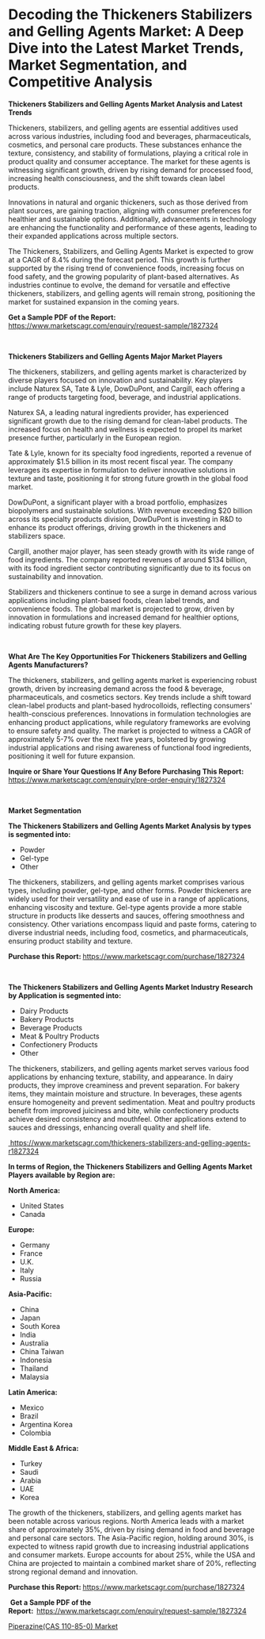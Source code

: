 <p><h1>Decoding the Thickeners Stabilizers and Gelling Agents Market: A Deep Dive into the Latest Market Trends, Market Segmentation, and Competitive Analysis</h1></p><p><strong>Thickeners Stabilizers and Gelling Agents Market Analysis and Latest Trends</strong></p>
<p><p>Thickeners, stabilizers, and gelling agents are essential additives used across various industries, including food and beverages, pharmaceuticals, cosmetics, and personal care products. These substances enhance the texture, consistency, and stability of formulations, playing a critical role in product quality and consumer acceptance. The market for these agents is witnessing significant growth, driven by rising demand for processed food, increasing health consciousness, and the shift towards clean label products.</p><p>Innovations in natural and organic thickeners, such as those derived from plant sources, are gaining traction, aligning with consumer preferences for healthier and sustainable options. Additionally, advancements in technology are enhancing the functionality and performance of these agents, leading to their expanded applications across multiple sectors.</p><p>The Thickeners, Stabilizers, and Gelling Agents Market is expected to grow at a CAGR of 8.4% during the forecast period. This growth is further supported by the rising trend of convenience foods, increasing focus on food safety, and the growing popularity of plant-based alternatives. As industries continue to evolve, the demand for versatile and effective thickeners, stabilizers, and gelling agents will remain strong, positioning the market for sustained expansion in the coming years.</p></p>
<p><strong>Get a Sample PDF of the Report:&nbsp;</strong> <a href="https://www.marketscagr.com/enquiry/request-sample/1827324?utm_campaign=3442&utm_medium=2&utm_source=Github&utm_content=ia&utm_term=03042025&utm_id=thickeners-stabilizers-and-gelling-agents">https://www.marketscagr.com/enquiry/request-sample/1827324</a></p>
<p>&nbsp;</p>
<p><strong>Thickeners Stabilizers and Gelling Agents Major Market Players</strong></p>
<p><p>The thickeners, stabilizers, and gelling agents market is characterized by diverse players focused on innovation and sustainability. Key players include Naturex SA, Tate & Lyle, DowDuPont, and Cargill, each offering a range of products targeting food, beverage, and industrial applications.</p><p>Naturex SA, a leading natural ingredients provider, has experienced significant growth due to the rising demand for clean-label products. The increased focus on health and wellness is expected to propel its market presence further, particularly in the European region.</p><p>Tate & Lyle, known for its specialty food ingredients, reported a revenue of approximately $1.5 billion in its most recent fiscal year. The company leverages its expertise in formulation to deliver innovative solutions in texture and taste, positioning it for strong future growth in the global food market.</p><p>DowDuPont, a significant player with a broad portfolio, emphasizes biopolymers and sustainable solutions. With revenue exceeding $20 billion across its specialty products division, DowDuPont is investing in R&D to enhance its product offerings, driving growth in the thickeners and stabilizers space.</p><p>Cargill, another major player, has seen steady growth with its wide range of food ingredients. The company reported revenues of around $134 billion, with its food ingredient sector contributing significantly due to its focus on sustainability and innovation.</p><p>Stabilizers and thickeners continue to see a surge in demand across various applications including plant-based foods, clean label trends, and convenience foods. The global market is projected to grow, driven by innovation in formulations and increased demand for healthier options, indicating robust future growth for these key players.</p></p>
<p>&nbsp;</p>
<p><strong>What Are The Key Opportunities For Thickeners Stabilizers and Gelling Agents Manufacturers?</strong></p>
<p><p>The thickeners, stabilizers, and gelling agents market is experiencing robust growth, driven by increasing demand across the food & beverage, pharmaceuticals, and cosmetics sectors. Key trends include a shift toward clean-label products and plant-based hydrocolloids, reflecting consumers' health-conscious preferences. Innovations in formulation technologies are enhancing product applications, while regulatory frameworks are evolving to ensure safety and quality. The market is projected to witness a CAGR of approximately 5-7% over the next five years, bolstered by growing industrial applications and rising awareness of functional food ingredients, positioning it well for future expansion.</p></p>
<p><strong>Inquire or Share Your Questions If Any Before Purchasing This Report:</strong> <a href="https://www.marketscagr.com/enquiry/pre-order-enquiry/1827324?utm_campaign=3442&utm_medium=2&utm_source=Github&utm_content=ia&utm_term=03042025&utm_id=thickeners-stabilizers-and-gelling-agents">https://www.marketscagr.com/enquiry/pre-order-enquiry/1827324</a></p>
<p>&nbsp;</p>
<p><strong>Market Segmentation</strong></p>
<p><strong>The Thickeners Stabilizers and Gelling Agents Market Analysis by types is segmented into:</strong></p>
<p><ul><li>Powder</li><li>Gel-type</li><li>Other</li></ul></p>
<p><p>The thickeners, stabilizers, and gelling agents market comprises various types, including powder, gel-type, and other forms. Powder thickeners are widely used for their versatility and ease of use in a range of applications, enhancing viscosity and texture. Gel-type agents provide a more stable structure in products like desserts and sauces, offering smoothness and consistency. Other variations encompass liquid and paste forms, catering to diverse industrial needs, including food, cosmetics, and pharmaceuticals, ensuring product stability and texture.</p></p>
<p><strong>Purchase this Report:&nbsp;</strong><a href="https://www.marketscagr.com/purchase/1827324?utm_campaign=3442&utm_medium=2&utm_source=Github&utm_content=ia&utm_term=03042025&utm_id=thickeners-stabilizers-and-gelling-agents">https://www.marketscagr.com/purchase/1827324</a></p>
<p>&nbsp;</p>
<p><strong>The Thickeners Stabilizers and Gelling Agents Market Industry Research by Application is segmented into:</strong></p>
<p><ul><li>Dairy Products</li><li>Bakery Products</li><li>Beverage Products</li><li>Meat & Poultry Products</li><li>Confectionery Products</li><li>Other</li></ul></p>
<p><p>The thickeners, stabilizers, and gelling agents market serves various food applications by enhancing texture, stability, and appearance. In dairy products, they improve creaminess and prevent separation. For bakery items, they maintain moisture and structure. In beverages, these agents ensure homogeneity and prevent sedimentation. Meat and poultry products benefit from improved juiciness and bite, while confectionery products achieve desired consistency and mouthfeel. Other applications extend to sauces and dressings, enhancing overall quality and shelf life.</p></p>
<p><a href="https://www.marketscagr.com/thickeners-stabilizers-and-gelling-agents-r1827324?utm_campaign=3442&utm_medium=2&utm_source=Github&utm_content=ia&utm_term=03042025&utm_id=thickeners-stabilizers-and-gelling-agents">&nbsp;https://www.marketscagr.com/thickeners-stabilizers-and-gelling-agents-r1827324</a></p>
<p><strong>In terms of Region, the Thickeners Stabilizers and Gelling Agents Market Players available by Region are:</strong></p>
<p>
    <p> <strong> North America: </strong>
        <ul>
            <li>United States</li>
            <li>Canada</li>
        </ul>
        </p> 
    <p> <strong> Europe: </strong>
        <ul>
            <li>Germany</li>
            <li>France</li>
            <li>U.K.</li>
            <li>Italy</li>
            <li>Russia</li>
        </ul>
        </p> 
    <p> <strong> Asia-Pacific: </strong>
        <ul>
            <li>China</li>
            <li>Japan</li>
            <li>South Korea</li>
            <li>India</li>
            <li>Australia</li>
            <li>China Taiwan</li>
            <li>Indonesia</li>
            <li>Thailand</li>
            <li>Malaysia</li>
        </ul>
        </p> 
    <p> <strong> Latin America: </strong>
        <ul>
            <li>Mexico</li>
            <li>Brazil</li>
            <li>Argentina Korea</li>
            <li>Colombia</li>
        </ul>
        </p> 
    <p> <strong> Middle East & Africa: </strong>
        <ul>
            <li>Turkey</li>
            <li>Saudi</li>
            <li>Arabia</li>
            <li>UAE</li>
            <li>Korea</li>
        </ul>
    </p>
    </p>
<p><p>The growth of the thickeners, stabilizers, and gelling agents market has been notable across various regions. North America leads with a market share of approximately 35%, driven by rising demand in food and beverage and personal care sectors. The Asia-Pacific region, holding around 30%, is expected to witness rapid growth due to increasing industrial applications and consumer markets. Europe accounts for about 25%, while the USA and China are projected to maintain a combined market share of 20%, reflecting strong regional demand and innovation.</p></p>
<p><strong>Purchase this Report: </strong><a href="https://www.marketscagr.com/purchase/1827324?utm_campaign=3442&utm_medium=2&utm_source=Github&utm_content=ia&utm_term=03042025&utm_id=thickeners-stabilizers-and-gelling-agents">https://www.marketscagr.com/purchase/1827324</a></p>
<p>&nbsp;<strong>Get a Sample PDF of the Report:&nbsp;&nbsp;</strong><a href="https://www.marketscagr.com/enquiry/request-sample/1827324?utm_campaign=3442&utm_medium=2&utm_source=Github&utm_content=ia&utm_term=03042025&utm_id=thickeners-stabilizers-and-gelling-agents">https://www.marketscagr.com/enquiry/request-sample/1827324</a></p>
<p><strong></strong></p>
<p><p><a href="https://github.com/merkinedry7b/Market-Research-Report-List-1/blob/main/piperazinecas-110-85-0-market.md?utm_campaign=3442&utm_medium=2&utm_source=Github&utm_content=ia&utm_term=03042025&utm_id=thickeners-stabilizers-and-gelling-agents">Piperazine(CAS 110-85-0) Market</a></p></p>